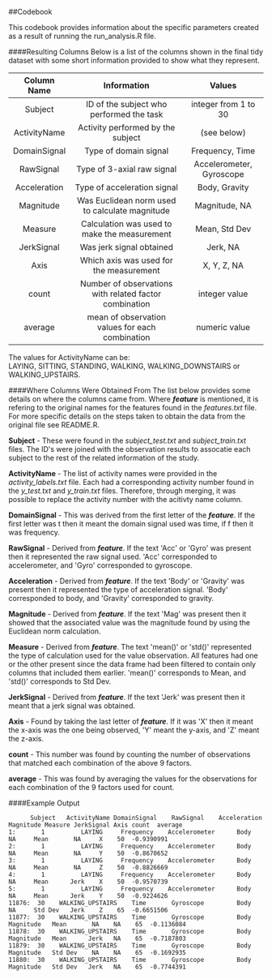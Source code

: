 ##Codebook

This codebook provides information about the specific parameters created as a result of running the run_analysis.R file.

####Resulting Columns
Below is a list of the columns shown in the final tidy dataset with some short information provided to show what they represent. 

| Column Name     |                     Information                       |         Values          |
| :-----------:   |:-----------------------------------------------------:|:-----------------------:|
| Subject         | ID of the subject who performed the task              | integer from 1 to 30    |
| ActivityName    | Activity performed by the subject                     | (see below)             |
| DomainSignal    | Type of domain signal                                 | Frequency, Time         |
| RawSignal       | Type of 3-axial raw signal                            | Accelerometer, Gyroscope|
| Acceleration    | Type of acceleration signal                           | Body, Gravity           |
| Magnitude       | Was Euclidean norm used to calculate magnitude        | Magnitude, NA           |
| Measure         | Calculation was used to make the measurement          | Mean, Std Dev           |
| JerkSignal      | Was jerk signal obtained                              | Jerk, NA                |
| Axis            | Which axis was used for the measurement               | X, Y, Z, NA             |
| count           | Number of observations with related factor combination| integer value           |
| average         | mean of observation values for each combination       | numeric value           |

The values for ActivityName can be:  
LAYING, SITTING, STANDING, WALKING, WALKING_DOWNSTAIRS or WALKING_UPSTAIRS.


####Where Columns Were Obtained From
The list below provides some details on where the columns came from. Where ***feature*** is mentioned, it is refering to the original names for the features found in the *features.txt* file. For more specific details on the steps taken to obtain the data from the original file see README.R. 

**Subject** - These were found in the *subject_test.txt* and *subject_train.txt* files. The ID's were joined with the observation results to assocatie each subject to the rest of the related information of the study.

**ActivityName** - The list of activity names were provided in the *activity_labels.txt* file. Each had a corresponding activity number found in the *y_test.txt* and *y_train.txt* files. Therefore, through merging, it was possible to replace the activity number with the acitivty name column.

**DomainSignal** - This was derived from the first letter of the ***feature***. If the first letter was t then it meant the domain signal used was time, if f then it was frequency.

**RawSignal** - Derived from ***feature***. If the text 'Acc' or 'Gyro' was present then it represented the raw signal used. 'Acc' corresponded to accelerometer, and 'Gyro' corresponded to gyroscope.

**Acceleration** - Derived from ***feature***. If the text 'Body' or 'Gravity' was present then it represented the type of acceleration signal. 'Body' corresponded to body, and 'Gravity' corresponded to gravity.

**Magnitude** - Derived from ***feature***. If the text 'Mag' was present then it showed that the associated value was the magnitude found by using the Euclidean norm calculation.

**Measure** - Derived from ***feature***. The text 'mean()' or 'std()' represented the type of calculation used for the value observation. All features had one or the other present since the data frame had been filtered to contain only columns that included them earlier. 'mean()' corresponds to Mean, and 'std()' corresponds to Std Dev.

**JerkSignal** - Derived from ***feature***. If the text 'Jerk' was present then it meant that a jerk signal was obtained.

**Axis** - Found by taking the last letter of ***feature***. If it was 'X' then it meant the x-axis was the one being observed, 'Y' meant the y-axis, and 'Z' meant the z-axis.

**count** - This number was found by counting the number of observations that matched each combination of the above 9 factors.

**average** - This was found by averaging the values for the observations for each combination of the 9 factors used for count.


####Example Output

          Subject   ActivityName DomainSignal    RawSignal    Acceleration Magnitude Measure JerkSignal Axis count  average
    1:       1          LAYING     Frequency    Accelerometer      Body        NA     Mean       NA     X    50  -0.9390991
    2:       1          LAYING     Frequency    Accelerometer      Body        NA     Mean       NA     Y    50  -0.8670652
    3:       1          LAYING     Frequency    Accelerometer      Body        NA     Mean       NA     Z    50  -0.8826669
    4:       1          LAYING     Frequency    Accelerometer      Body        NA     Mean      Jerk    X    50  -0.9570739
    5:       1          LAYING     Frequency    Accelerometer      Body        NA     Mean      Jerk    Y    50  -0.9224626
    11876:  30    WALKING_UPSTAIRS    Time       Gyroscope         Body        NA     Std Dev   Jerk    Z    65  -0.6651506
    11877:  30    WALKING_UPSTAIRS    Time       Gyroscope         Body   Magnitude   Mean       NA    NA    65  -0.1136084
    11878:  30    WALKING_UPSTAIRS    Time       Gyroscope         Body   Magnitude   Mean      Jerk   NA    65  -0.7187803
    11879:  30    WALKING_UPSTAIRS    Time       Gyroscope         Body   Magnitude   Std Dev    NA    NA    65  -0.1692935
    11880:  30    WALKING_UPSTAIRS    Time       Gyroscope         Body   Magnitude   Std Dev   Jerk   NA    65  -0.7744391

